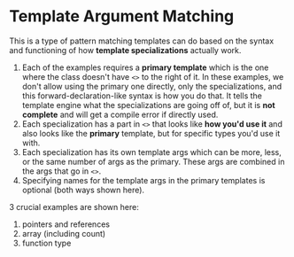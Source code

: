 # Template Argument Matching

This is a type of pattern matching templates can do based on the syntax and functioning of how __template specializations__ actually work.

1. Each of the examples requires a __primary template__ which is the one where the class doesn't have `<>` to the right of it.  In these examples, we don't allow using the primary one directly, only the specializations, and this forward-declaration-like syntax is how you do that.  It tells the template engine what the specializations are going off of, but it is __not complete__ and will get a compile error if directly used.
1. Each specialization has a part in `<>` that looks like __how you'd use it__ and also looks like the __primary__ template, but for specific types you'd use it with.
1. Each specialization has its own template args which can be more, less, or the same number of args as the primary.  These args are combined in the args that go in `<>`.
1. Specifying names for the template args in the primary templates is optional (both ways shown here).

3 crucial examples are shown here:

1. pointers and references
1. array (including count)
1. function type
